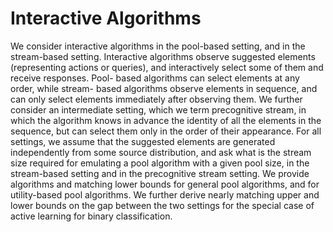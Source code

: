 # Interactive Algorithms

We consider interactive algorithms in the pool-based setting, and in the stream-based setting. 
Interactive algorithms observe suggested elements (representing actions or queries), and interactively select some of them and receive responses. 
Pool- based algorithms can select elements at any order, while stream- based algorithms observe elements in sequence, and can only select elements immediately after observing them.
We further consider an intermediate setting, which we term precognitive stream, in which the algorithm knows in advance the identity of all the elements in the sequence, but can select them only in the order of their appearance.
For all settings, we assume that the suggested elements are generated independently from some source distribution, and ask what is the stream size required for emulating a pool algorithm with a given pool size, in the stream-based setting and in the precognitive stream setting.
We provide algorithms and matching lower bounds for general pool algorithms, and for utility-based pool algorithms.
We further derive nearly matching upper and lower bounds on the gap between the two settings for the special case of active learning for binary classification.

